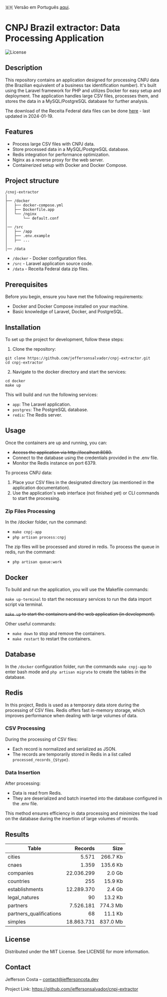 🇧🇷 Versão em Português [aqui](README.md).

# CNPJ Brazil extractor: Data Processing Application

![License](https://img.shields.io/badge/license-MIT-blue.svg)

## Description

This repository contains an application designed for processing CNPJ data (the Brazilian equivalent of a business tax identification number). It's built using the Laravel framework for PHP and utilizes Docker for easy setup and deployment. The application handles large CSV files, processes them, and stores the data in a MySQL/PostgreSQL database for further analysis.

The download of the Receita Federal data files can be done [here](https://dados.gov.br/dados/conjuntos-dados/cadastro-nacional-da-pessoa-juridica---cnpj) -
last updated in 2024-01-19.

## Features
- Process large CSV files with CNPJ data.
- Store processed data in a MySQL/PostgreSQL database.
- Redis integration for performance optimization.
- Nginx as a reverse proxy for the web server.
- Containerized setup with Docker and Docker Compose.

## Project structure

```
/cnoj-extractor
│
├── /docker
│   ├── docker-compose.yml
│   ├── Dockerfile.app
│   └── /nginx
│       └── default.conf
│
│── /src
│   ├── /app
│   ├── .env.example
│   ├── ...
│
│── /data
```

- `/docker` - Docker configuration files.
- `/src` - Laravel application source code.
- `/data` - Receita Federal data zip files.
  
## Prerequisites

Before you begin, ensure you have met the following requirements:

- Docker and Docker Compose installed on your machine.
- Basic knowledge of Laravel, Docker, and PostgreSQL.

## Installation
To set up the project for development, follow these steps:

1. Clone the repository:
```
git clone https://github.com/jeffersonsalvador/cnpj-extractor.git
cd cnpj-extractor
```
2. Navigate to the docker directory and start the services:
```
cd docker
make up
```

This will build and run the following services:

- `app`: The Laravel application.
- `postgres`: The PostgreSQL database.
- `redis`: The Redis server.

## Usage
Once the containers are up and running, you can:

- <strike>Access the application via http://localhost:8080.</strike>
- Connect to the database using the credentials provided in the .env file.
- Monitor the Redis instance on port 6379.

To process CNPJ data:

1. Place your CSV files in the designated directory (as mentioned in the application documentation).
2. Use the application's web interface (not finished yet) or CLI commands to start the processing.

### Zip Files Processing

In the /docker folder, run the command:

- `make cnpj-app`
- `php artisan process:cnpj`

The zip files will be processed and stored in redis. 
To process the queue in redis, run the command:

- `php artisan queue:work`

## Docker

To build and run the application, you will use the Makefile commands:

`make up-terminal` to start the necessary services to run the data import script via terminal.

<strike>`make up` to start the containers and the web application (in development).</strike>

Other useful commands:

- `make down` to stop and remove the containers.
- `make restart` to restart the containers.

## Database

In the `/docker` configuration folder, run the commands `make cnpj-app` to enter bash mode and `php artisan migrate` to create the tables in the database.

## Redis

In this project, Redis is used as a temporary data store during the processing of CSV files. Redis offers fast in-memory storage, which improves performance when dealing with large volumes of data.

### CSV Processing

During the processing of CSV files:

- Each record is normalized and serialized as JSON.
- The records are temporarily stored in Redis in a list called `processed_records_{$type}`.

### Data Insertion

After processing:

- Data is read from Redis.
- They are deserialized and batch inserted into the database configured in the .env file.

This method ensures efficiency in data processing and minimizes the load on the database during the insertion of large volumes of records.

## Results

| Table                   |    Records |     Size |
|-------------------------|-----------:|---------:|
| cities         |      5.571 | 266.7 Kb |
| cnaes          |      1.359 | 135.6 Kb |
| companies      | 22.036.299 |   2.0 Gb |
| countries      |        255 |  15.9 Kb |
| establishments | 12.289.370 |   2.4 Gb |
| legal_natures  |         90 |  13.2 Kb |
| partners       |  7.526.181 | 774.3 Mb |
| partners_qualifications |         68 |  11.1 Kb |
| simples | 18.863.731 | 837.0 Mb |

## License
Distributed under the MIT License. See LICENSE for more information.

## Contact
Jefferson Costa – contact@jeffersoncota.dev

Project Link: https://github.com/jeffersonsalvador/cnpj-extractor